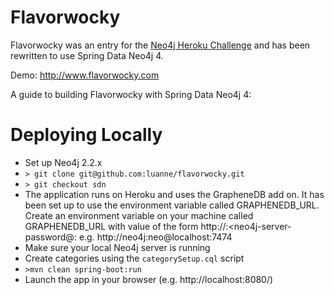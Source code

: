 Flavorwocky
========

Flavorwocky was an entry for the [Neo4j Heroku Challenge](http://blog.neo4j.org/2012/03/neo4j-heroku-challenge-winner-and.html) 
and has been rewritten to use Spring Data Neo4j 4. 

Demo: http://www.flavorwocky.com

A guide to building Flavorwocky with Spring Data Neo4j 4: 

Deploying Locally
=================
* Set up Neo4j 2.2.x
* `> git clone git@github.com:luanne/flavorwocky.git`
* `> git checkout sdn`
* The application runs on Heroku and uses the GrapheneDB add on. It has been set up to use the environment variable called GRAPHENEDB_URL. Create an environment variable on your machine called GRAPHENEDB_URL with value of the form http://<neo4j-server-username>:<neo4j-server-password@<neo4j-host>:<neo4j-port> e.g. http://neo4j:neo@localhost:7474 
* Make sure your local Neo4j server is running
* Create categories using the `categorySetup.cql` script
* `>mvn clean spring-boot:run`
* Launch the app in your browser (e.g. http://localhost:8080/)

